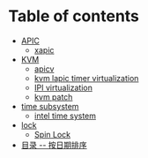 # Table of contents

<!--* [Introduction](README.md)
* [linux kernel time subsystem](time/README.md)
  * [introduction](./time/introduction.md)
  * [clock source](./time/clock_source.md)
  * [clock event](./time/clock_source.md)
  * [timer](./time/clock_source.md)
-->
* [APIC](./apic/README.md)
  * [xapic](./apic/x2apic.md)
* [KVM](./kvm/README.md)
  * [apicv](./kvm/vapic.md)
  * [kvm lapic timer virtualization](./kvm/apic_timer.md)
  * [IPI virtualization](./kvm/ipiv.md)
  * [kvm patch](./kvm/patch.md)
* [time subsystem](time/README.md)
  * [intel time system](./time/intel_time_system.md)
* [lock](lock/README.md)
  * [Spin Lock](./lock/spinlock/README.md)
* [目录 -- 按日期排序](./list_older_by_data.md)
